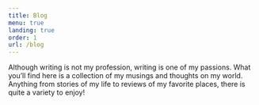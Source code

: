 ```yaml
---
title: Blog
menu: true
landing: true
order: 1
url: /blog
---
```

Although writing is not my profession, writing is one of my passions. What you’ll find here is a collection of my musings and thoughts on my world. Anything from stories of my life to reviews of my favorite places, there is quite a variety to enjoy!